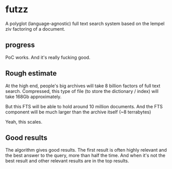 # futzz

A polyglot (language-agnostic) full text search system based on the lempel ziv factoring of a document.

## progress

PoC works. And it's really fucking good.

## Rough estimate

At the high end, people's big archives will take 8 billion factors of full text search. Compressed, this type of file (to store the dictionary / index) will take 168Gb approximately.

But this FTS will be able to hold around 10 million documents. And the FTS component will be much larger than the archive itself (~8 terrabytes)

Yeah, this scales.

## Good results

The algorithm gives good results. The first result is often highly relevant and the best answer to the query, more than half the time. And when it's not the best result and other relevant results are in the top results.
